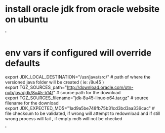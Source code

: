 # install oracle jdk from oracle website on ubuntu

'
# env vars if configured will override defaults  
export JDK_LOCAL_DESTINATION="/usr/java/src/" # path of where the versioned java folder will be created ( ie: /8u45 )   
export TGZ_SOURCES_path="http://download.oracle.com/otn-pub/java/jdk/8u45-b14/" # source path for the download   
export TGZ_SOURCES_filename="jdk-8u45-linux-x64.tar.gz" # source filename for the download  
export JDK_EXPECTED_MD5="1ad9a5be748fb75b31cd3bd3aa339cac" # file checksum to be validated, if wrong will attempt to redownload and if still wrong process will fail , if empty md5 will not be checked  

'
